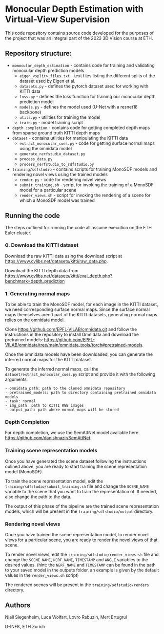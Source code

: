 # Monocular Depth Estimation with Virtual-View Supervision

This code repository contains source code developed for the purposes of the project that was an integral part of the 2023 3D Vision course at ETH.

## Repository structure:

* `monocular_depth_estimation` - contains code for training and validating monocular depth prediction models
    * `eigen_<split>_files.txt` - text files listing the different splits of the dataset used by Eigen et al.
    * `datasets.py` - defines the pytorch dataset used for working with KITTI data
    * `loss.py` - defines the loss function for training our monocular depth prediction model
    * `models.py` - defines the model used (U-Net with a resnet18 backbone)
    * `utils.py` - utilities for training the model
    * `train.py` - model training script
* `depth completion` - contains code for getting completed depth maps from sparse ground truth KITTI depth maps
* `dataset` - contains utilities for manipulating the KITTI data
    * `extract_monocular_cues.py` - code for getting surface normal maps using the omnidata model
    * `generate_nerfstudio_dataset.py`
    * `process_data.py`
    * `process_nerfstudio_to_sdfstudio.py`
* `training/sdfstudio` - contains scripts for training MonoSDF models and rendering novel views using the trained models
    * `render.py` - code for rendering novel views
    * `submit_training.sh` - script for invoking the training of a MonoSDF model for a particular scene
    * `render_views.sh` - script for invoking the rendering of a scene for which a MonoSDF model was trained

## Running the code

The steps outlined for running the code all assume execution on the ETH Euler cluster.

### 0. Download the KITTI dataset

Download the raw KITTI data using the download script at https://www.cvlibs.net/datasets/kitti/raw_data.php.

Download the KITTI depth data from https://www.cvlibs.net/datasets/kitti/eval_depth.php?benchmark=depth_prediction

### 1. Generating normal maps

To be able to train the MonoSDF model, for each image in the KITTI dataset, we need corresponding surface normal maps. Since the surface normal maps themselves aren't part of the KITTI datasets, generating normal maps relies on the omnidata model.

Clone https://github.com/EPFL-VILAB/omnidata.git and follow the instructions in the repository to install Omnidata and download the pretrained models: https://github.com/EPFL-VILAB/omnidata/tree/main/omnidata_tools/torch#pretrained-models.

Once the omnidata models have been downloaded, you can generate the inferred normal maps for the KITTI dataset.

To generate the inferred normal maps, call the `dataset/extract_monocular_cues.py` script and provide it with the following arguments:

    - omnidata_path: path to the cloned omnidata repository
    - pretrained_models: path to directory containing pretrained omnidata models
    - task: normal
    - img_path: path to KITTI RGB images
    - output_path: path where normal maps will be stored

### Depth Completion

For depth completion, we use the SemAttNet model available here: https://github.com/danishnazir/SemAttNet.

### Training scene representation models

Once you have generated the scene dataset following the instructions oulined above, you are ready to start training the scene representation model (MonoSDF).

To train the scene representation model, edit the `training/sdfstudio/submit_training.sh` file and change the `SCENE_NAME` variable to the scene that you want to train the representation of. If needed, also change the path to the data.

The output of this phase of the pipeline are the trained scene representation models, which will be present in the `training/sdfstudio/output` directory.

### Rendering novel views

Once you have trained the scene representation model, to render novel views for a particular scene, you are ready to render the novel views of that scene.

To render novel views, edit the `training/sdfstudio/render_views.sh` file and change the `SCENE_NAME`, `NERF_NAME`, `TIMESTAMP` and `ANGLE` variables to the desired values. (hint: the `NERF_NAME` and `TIMESTAMP` can be found in the path to your saved model in the outputs folder, an example is given by the default values in the `render_views.sh` script)

The rendered scenes will be present in the `training/sdfstudio/renders` directory.

## Authors

Niall Siegenheim, Luca Wolfart, Lovro Rabuzin, Mert Ertugrul

D-INFK, ETH Zurich

<!-- ## Getting started

To make it easy for you to get started with GitLab, here's a list of recommended next steps.

Already a pro? Just edit this README.md and make it your own. Want to make it easy? [Use the template at the bottom](#editing-this-readme)!

## Add your files

- [ ] [Create](https://docs.gitlab.com/ee/user/project/repository/web_editor.html#create-a-file) or [upload](https://docs.gitlab.com/ee/user/project/repository/web_editor.html#upload-a-file) files
- [ ] [Add files using the command line](https://docs.gitlab.com/ee/gitlab-basics/add-file.html#add-a-file-using-the-command-line) or push an existing Git repository with the following command:

```
cd existing_repo
git remote add origin https://gitlab.ethz.ch/3dv-sdfdepth/3dv_sdfdepth.git
git branch -M main
git push -uf origin main
```

## Integrate with your tools

- [ ] [Set up project integrations](https://gitlab.ethz.ch/3dv-sdfdepth/3dv_sdfdepth/-/settings/integrations)

## Collaborate with your team

- [ ] [Invite team members and collaborators](https://docs.gitlab.com/ee/user/project/members/)
- [ ] [Create a new merge request](https://docs.gitlab.com/ee/user/project/merge_requests/creating_merge_requests.html)
- [ ] [Automatically close issues from merge requests](https://docs.gitlab.com/ee/user/project/issues/managing_issues.html#closing-issues-automatically)
- [ ] [Enable merge request approvals](https://docs.gitlab.com/ee/user/project/merge_requests/approvals/)
- [ ] [Automatically merge when pipeline succeeds](https://docs.gitlab.com/ee/user/project/merge_requests/merge_when_pipeline_succeeds.html)

## Test and Deploy

Use the built-in continuous integration in GitLab.

- [ ] [Get started with GitLab CI/CD](https://docs.gitlab.com/ee/ci/quick_start/index.html)
- [ ] [Analyze your code for known vulnerabilities with Static Application Security Testing(SAST)](https://docs.gitlab.com/ee/user/application_security/sast/)
- [ ] [Deploy to Kubernetes, Amazon EC2, or Amazon ECS using Auto Deploy](https://docs.gitlab.com/ee/topics/autodevops/requirements.html)
- [ ] [Use pull-based deployments for improved Kubernetes management](https://docs.gitlab.com/ee/user/clusters/agent/)
- [ ] [Set up protected environments](https://docs.gitlab.com/ee/ci/environments/protected_environments.html)

***

# Editing this README

When you're ready to make this README your own, just edit this file and use the handy template below (or feel free to structure it however you want - this is just a starting point!). Thank you to [makeareadme.com](https://www.makeareadme.com/) for this template.

## Suggestions for a good README
Every project is different, so consider which of these sections apply to yours. The sections used in the template are suggestions for most open source projects. Also keep in mind that while a README can be too long and detailed, too long is better than too short. If you think your README is too long, consider utilizing another form of documentation rather than cutting out information.

## Name
Choose a self-explaining name for your project.

## Description
Let people know what your project can do specifically. Provide context and add a link to any reference visitors might be unfamiliar with. A list of Features or a Background subsection can also be added here. If there are alternatives to your project, this is a good place to list differentiating factors.

## Badges
On some READMEs, you may see small images that convey metadata, such as whether or not all the tests are passing for the project. You can use Shields to add some to your README. Many services also have instructions for adding a badge.

## Visuals
Depending on what you are making, it can be a good idea to include screenshots or even a video (you'll frequently see GIFs rather than actual videos). Tools like ttygif can help, but check out Asciinema for a more sophisticated method.

## Installation
Within a particular ecosystem, there may be a common way of installing things, such as using Yarn, NuGet, or Homebrew. However, consider the possibility that whoever is reading your README is a novice and would like more guidance. Listing specific steps helps remove ambiguity and gets people to using your project as quickly as possible. If it only runs in a specific context like a particular programming language version or operating system or has dependencies that have to be installed manually, also add a Requirements subsection.

## Usage
Use examples liberally, and show the expected output if you can. It's helpful to have inline the smallest example of usage that you can demonstrate, while providing links to more sophisticated examples if they are too long to reasonably include in the README.

## Support
Tell people where they can go to for help. It can be any combination of an issue tracker, a chat room, an email address, etc.

## Roadmap
If you have ideas for releases in the future, it is a good idea to list them in the README.

## Contributing
State if you are open to contributions and what your requirements are for accepting them.

For people who want to make changes to your project, it's helpful to have some documentation on how to get started. Perhaps there is a script that they should run or some environment variables that they need to set. Make these steps explicit. These instructions could also be useful to your future self.

You can also document commands to lint the code or run tests. These steps help to ensure high code quality and reduce the likelihood that the changes inadvertently break something. Having instructions for running tests is especially helpful if it requires external setup, such as starting a Selenium server for testing in a browser.

## Authors and acknowledgment
Show your appreciation to those who have contributed to the project.

## License
For open source projects, say how it is licensed.

## Project status
If you have run out of energy or time for your project, put a note at the top of the README saying that development has slowed down or stopped completely. Someone may choose to fork your project or volunteer to step in as a maintainer or owner, allowing your project to keep going. You can also make an explicit request for maintainers. -->
